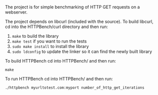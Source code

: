 The project is for simple benchmarking of HTTP GET requests on a webserver.

The project depends on libcurl (included with the source). To build libcurl, cd into the HTTPBench/curl directory and then run:

1. `make` to build the library
2. `make test` if you want to run the tests
3. `sudo make install` to install the library
4. `sudo ldconfig` to update the linker so it can find the newly built library


To build HTTPBench cd into HTTPBench/ and then run:
```
make
```

To run HTTPBench cd into HTTPBench/ and then run:
```
./httpbench myurltotest.com:myport number_of_http_get_iterations
```
